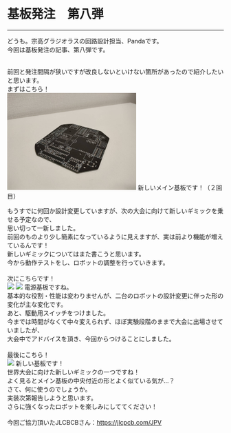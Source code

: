 # 基板発注　第八弾
<!--ヘッダ-->
***
<!--横線-->
どうも。宗高グラジオラスの回路設計担当、Pandaです。<br>
今回は基板発注の記事、第八弾です。<br>
<br>
<!--本論-->
前回と発注間隔が狭いですが改良しないといけない箇所があったので紹介したいと思います。<br>
まずはこちら！<br>
<img width = "300" src="images/Main.jpg">
新しいメイン基板です！（２回目）<br>


もうすでに何回か設計変更していますが、次の大会に向けて新しいギミックを乗せる予定なので、<br>
思い切って一新しました。<br>
前回のものより少し簡素になっているように見えますが、実は前より機能が増えているんです！<br>
新しいギミックについてはまた書こうと思います。<br>
今から動作テストをし、ロボットの調整を行っていきます。<br>
<br>
次にこちらです！<br>
<img width = "300" src="images/PowerA.jpg">
<img width = "300" src="images/PowerE.jpg">
電源基板ですね。<br>
基本的な役割・性能は変わりませんが、二台のロボットの設計変更に伴った形の変化が主な変化です。<br>
あと、駆動用スイッチをつけました。<br>
今までは時間がなくて中々変えられず、ほぼ実験段階のままで大会に出場させていましたが、<br>
大会中でアドバイスを頂き、今回からつけることにしました。<br>
<br>
最後にこちら！<br>
<img width = "300" src="images/Camera.jpg">
新しい基板です！<br>
世界大会に向けた新しいギミックの一つですね！<br>
よく見るとメイン基板の中央付近の形とよく似ている気が...？<br>
さて、何に使うのでしょうか。<br>
実装次第報告しようと思います。<br>
さらに強くなったロボットを楽しみにしててください！<br>
<br>
今回ご協力頂いたJLCBCBさん：https://jlcpcb.com/JPV <br>
<!--写真挿入-->
